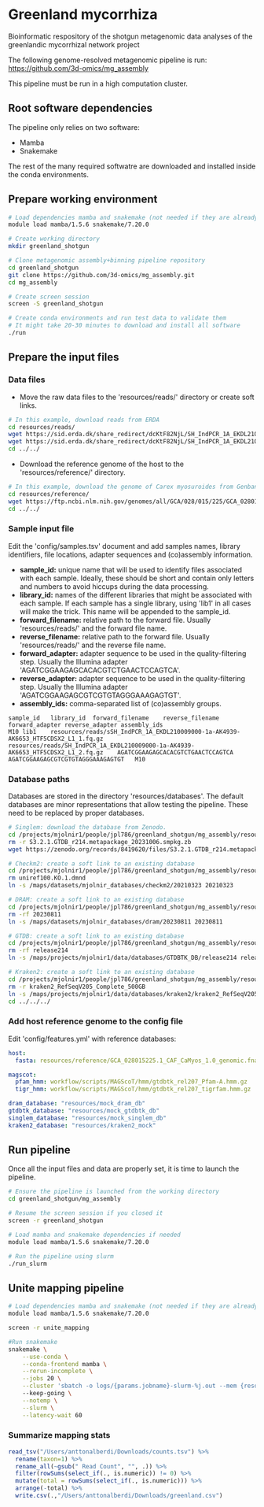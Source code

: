 # Greenland mycorrhiza
Bioinformatic respository of the shotgun metagenomic data analyses of the greenlandic mycorrhizal network project

The following genome-resolved metagenomic pipeline is run: https://github.com/3d-omics/mg_assembly

This pipeline must be run in a high computation cluster. 

## Root software dependencies
The pipeline only relies on two software:

- Mamba
- Snakemake

The rest of the many required softwatre are downloaded and installed inside the conda environments.

## Prepare working environment

```sh
# Load dependencies mamba and snakemake (not needed if they are already installed in root)
module load mamba/1.5.6 snakemake/7.20.0

# Create working directory
mkdir greenland_shotgun

# Clone metagenomic assembly+binning pipeline repository
cd greenland_shotgun
git clone https://github.com/3d-omics/mg_assembly.git
cd mg_assembly

# Create screen session 
screen -S greenland_shotgun

# Create conda environments and run test data to validate them
# It might take 20-30 minutes to download and install all software
./run
```

## Prepare the input files

### Data files
- Move the raw data files to the 'resources/reads/' directory or create soft links.

```sh
# In this example, download reads from ERDA
cd resources/reads/
wget https://sid.erda.dk/share_redirect/dcKtF82NjL/SH_IndPCR_1A_EKDL210009000-1a-AK4939-AK6653_HTF5CDSX2_L1_1.fq.gz
wget https://sid.erda.dk/share_redirect/dcKtF82NjL/SH_IndPCR_1A_EKDL210009000-1a-AK4939-AK6653_HTF5CDSX2_L1_2.fq.gz
cd ../../
```
  
- Download the reference genome of the host to the 'resources/reference/' directory.

```sh
# In this example, download the genome of Carex myosuroides from Genbank
cd resources/reference/
wget https://ftp.ncbi.nlm.nih.gov/genomes/all/GCA/028/015/225/GCA_028015225.1_CAF_CaMyos_1.0/GCA_028015225.1_CAF_CaMyos_1.0_genomic.fna.gz
cd ../../
```
### Sample input file
Edit the 'config/samples.tsv' document and add samples names, library identifiers, file locations, adapter sequences and (co)assembly information.

- **sample_id:** unique name that will be used to identify files associated with each sample. Ideally, these should be short and contain only letters and numbers to avoid hiccups during the data processing.
- **library_id:** names of the different libraries that might be associated with each sample. If each sample has a single library, using 'lib1' in all cases will make the trick. This name will be appended to the sample_id.
- **forward_filename:** relative path to the forward file. Usually 'resources/reads/' and the forward file name.
- **reverse_filename:** relative path to the forward file. Usually 'resources/reads/' and the reverse file name.
- **forward_adapter:** adapter sequence to be used in the quality-filtering step. Usually the Illumina adapter 'AGATCGGAAGAGCACACGTCTGAACTCCAGTCA'.
- **reverse_adapter:** adapter sequence to be used in the quality-filtering step. Usually the Illumina adapter 'AGATCGGAAGAGCGTCGTGTAGGGAAAGAGTGT'.
- **assembly_ids:** comma-separated list of (co)assembly groups.

```tsv
sample_id	library_id	forward_filename	reverse_filename	forward_adapter	reverse_adapter	assembly_ids
M10	lib1	resources/reads/sSH_IndPCR_1A_EKDL210009000-1a-AK4939-AK6653_HTF5CDSX2_L1_1.fq.gz	resources/reads/SH_IndPCR_1A_EKDL210009000-1a-AK4939-AK6653_HTF5CDSX2_L1_2.fq.gz	AGATCGGAAGAGCACACGTCTGAACTCCAGTCA	AGATCGGAAGAGCGTCGTGTAGGGAAAGAGTGT	M10
```

### Database paths
Databases are stored in the directory 'resources/databases'. The default databases are minor representations that allow testing the pipeline. These need to be replaced by proper databases.

```sh
# Singlem: download the database from Zenodo.
cd /projects/mjolnir1/people/jpl786/greenland_shotgun/mg_assembly/resources/databases/singlem
rm -r S3.2.1.GTDB_r214.metapackage_20231006.smpkg.zb
wget https://zenodo.org/records/8419620/files/S3.2.1.GTDB_r214.metapackage_20231006.smpkg.zb.tar.gz?download=1 && mv 'S3.2.1.GTDB_r214.metapackage_20231006.smpkg.zb.tar.gz?download=1' S3.2.1.GTDB_r214.metapackage_20231006.smpkg.zb.tar.gz && tar -xvzf S3.2.1.GTDB_r214.metapackage_20231006.smpkg.zb.tar.gz && rm S3.2.1.GTDB_r214.metapackage_20231006.smpkg.zb.tar.gz

# Checkm2: create a soft link to an existing database
cd /projects/mjolnir1/people/jpl786/greenland_shotgun/mg_assembly/resources/databases/checkm2
rm uniref100.KO.1.dmnd
ln -s /maps/datasets/mjolnir_databases/checkm2/20210323 20210323 

# DRAM: create a soft link to an existing database
cd /projects/mjolnir1/people/jpl786/greenland_shotgun/mg_assembly/resources/databases/dram
rm -rf 20230811
ln -s /maps/datasets/mjolnir_databases/dram/20230811 20230811

# GTDB: create a soft link to an existing database
cd /projects/mjolnir1/people/jpl786/greenland_shotgun/mg_assembly/resources/databases/gtdbtk
rm -rf release214
ln -s /maps/projects/mjolnir1/data/databases/GTDBTK_DB/release214 release214

# Kraken2: create a soft link to an existing database
cd /projects/mjolnir1/people/jpl786/greenland_shotgun/mg_assembly/resources/databases/kraken2
rm -r kraken2_RefSeqV205_Complete_500GB
ln -s /maps/projects/mjolnir1/data/databases/kraken2/kraken2_RefSeqV205_Complete_500GB kraken2_RefSeqV205_Complete_500GB
cd ../../../
```

### Add host reference genome to the config file
Edit 'config/features.yml' with reference databases:

```yaml
host:
  fasta: resources/reference/GCA_028015225.1_CAF_CaMyos_1.0_genomic.fna.gz #this is the line that has been changed

magscot:
  pfam_hmm: workflow/scripts/MAGScoT/hmm/gtdbtk_rel207_Pfam-A.hmm.gz
  tigr_hmm: workflow/scripts/MAGScoT/hmm/gtdbtk_rel207_tigrfam.hmm.gz

dram_database: "resources/mock_dram_db"
gtdbtk_database: "resources/mock_gtdbtk_db"
singlem_database: "resources/mock_singlem_db"
kraken2_database: "resources/kraken2_mock"
```

## Run pipeline
Once all the input files and data are properly set, it is time to launch the pipeline.
```sh
# Ensure the pipeline is launched from the working directory
cd greenland_shotgun/mg_assembly

# Resume the screen session if you closed it
screen -r greenland_shotgun

# Load mamba and snakemake dependencies if needed
module load mamba/1.5.6 snakemake/7.20.0

# Run the pipeline using slurm
./run_slurm
```

## Unite mapping pipeline
```sh
# Load dependencies mamba and snakemake (not needed if they are already installed in root)
module load mamba/1.5.6 snakemake/7.20.0

screen -r unite_mapping

#Run snakemake
snakemake \
    --use-conda \
    --conda-frontend mamba \
    --rerun-incomplete \
    --jobs 20 \
    --cluster 'sbatch -o logs/{params.jobname}-slurm-%j.out --mem {resources.mem_gb}G --time {resources.time} -c {threads} --job-name={params.jobname} -v'
    --keep-going \
    --notemp \
    --slurm \
    --latency-wait 60
```

### Summarize mapping stats
```r
read_tsv("/Users/anttonalberdi/Downloads/counts.tsv") %>%
  rename(taxon=1) %>%
  rename_all(~gsub(" Read Count", "", .)) %>%
  filter(rowSums(select_if(., is.numeric)) != 0) %>%
  mutate(total = rowSums(select_if(., is.numeric))) %>%
  arrange(-total) %>%
  write.csv(.,"/Users/anttonalberdi/Downloads/greenland.csv")
```
